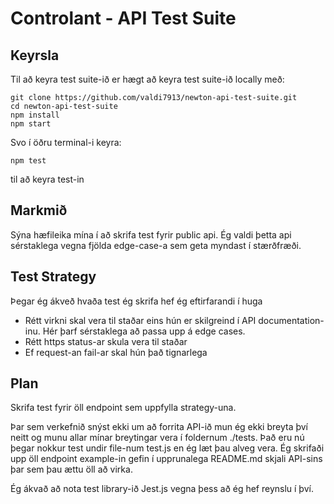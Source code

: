 # Controlant - API Test Suite

## Keyrsla
Til að keyra test suite-ið er hægt að keyra test suite-ið locally með:
```console
git clone https://github.com/valdi7913/newton-api-test-suite.git
cd newton-api-test-suite
npm install
npm start
```
Svo í öðru terminal-i keyra:
```console
npm test
```
til að keyra test-in

## Markmið
Sýna hæfileika mína í að skrifa test fyrir public api. Ég valdi þetta api sérstaklega vegna fjölda edge-case-a sem geta myndast í stærðfræði.

## Test Strategy
Þegar ég ákveð hvaða test ég skrifa hef ég eftirfarandi í huga
* Rétt virkni skal vera til staðar eins hún er skilgreind í API documentation-inu. Hér þarf sérstaklega að passa upp á edge cases.
* Rétt https status-ar skula vera til staðar 
* Ef request-an fail-ar skal hún það tignarlega

## Plan
Skrifa test fyrir öll endpoint sem uppfylla strategy-una.

Þar sem verkefnið snýst ekki um að forrita API-ið mun ég ekki breyta því neitt og munu allar mínar breytingar vera í foldernum ./tests. Það eru nú þegar nokkur test undir file-num test.js en ég læt þau alveg vera. Ég skrifaði upp öll endpoint example-in gefin í upprunalega README.md skjali API-sins þar sem þau ættu öll að virka.

Ég ákvað að nota test library-ið Jest.js vegna þess að ég hef reynslu í því.